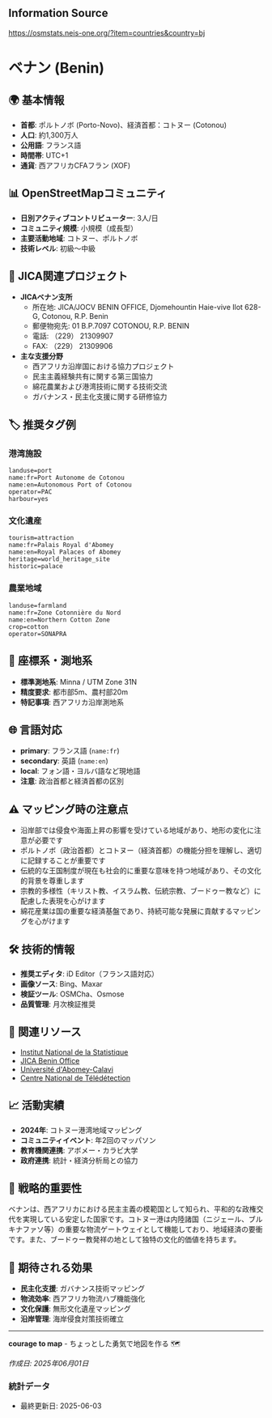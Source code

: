 ## Information Source
https://osmstats.neis-one.org/?item=countries&country=bj

# ベナン (Benin)

## 🌍 基本情報
- **首都**: ポルトノボ (Porto-Novo)、経済首都：コトヌー (Cotonou)
- **人口**: 約1,300万人
- **公用語**: フランス語
- **時間帯**: UTC+1
- **通貨**: 西アフリカCFAフラン (XOF)

## 📊 OpenStreetMapコミュニティ
- **日別アクティブコントリビューター**: 3人/日
- **コミュニティ規模**: 小規模（成長型）
- **主要活動地域**: コトヌー、ポルトノボ
- **技術レベル**: 初級〜中級

## 🤝 JICA関連プロジェクト
- **JICAベナン支所**
  - 所在地: JICA/JOCV BENIN OFFICE, Djomehountin Haie-vive Ilot 628-G, Cotonou, R.P. Benin
  - 郵便物宛先: 01 B.P.7097 COTONOU, R.P. BENIN
  - 電話: （229） 21309907
  - FAX: （229） 21309906
- **主な支援分野**
  - 西アフリカ沿岸国における協力プロジェクト
  - 民主主義経験共有に関する第三国協力
  - 綿花農業および港湾技術に関する技術交流
  - ガバナンス・民主化支援に関する研修協力

## 🏷️ 推奨タグ例

### 港湾施設
```
landuse=port
name:fr=Port Autonome de Cotonou
name:en=Autonomous Port of Cotonou
operator=PAC
harbour=yes
```

### 文化遺産
```
tourism=attraction
name:fr=Palais Royal d'Abomey
name:en=Royal Palaces of Abomey
heritage=world_heritage_site
historic=palace
```

### 農業地域
```
landuse=farmland
name:fr=Zone Cotonnière du Nord
name:en=Northern Cotton Zone
crop=cotton
operator=SONAPRA
```

## 📍 座標系・測地系
- **標準測地系**: Minna / UTM Zone 31N
- **精度要求**: 都市部5m、農村部20m
- **特記事項**: 西アフリカ沿岸測地系

## 🌐 言語対応
- **primary**: フランス語 (`name:fr`)
- **secondary**: 英語 (`name:en`)
- **local**: フォン語・ヨルバ語など現地語
- **注意**: 政治首都と経済首都の区別

## ⚠️ マッピング時の注意点
- 沿岸部では侵食や海面上昇の影響を受けている地域があり、地形の変化に注意が必要です
- ポルトノボ（政治首都）とコトヌー（経済首都）の機能分担を理解し、適切に記録することが重要です
- 伝統的な王国制度が現在も社会的に重要な意味を持つ地域があり、その文化的背景を尊重します
- 宗教的多様性（キリスト教、イスラム教、伝統宗教、ブードゥー教など）に配慮した表現を心がけます
- 綿花産業は国の重要な経済基盤であり、持続可能な発展に貢献するマッピングを心がけます

## 🛠️ 技術的情報
- **推奨エディタ**: iD Editor（フランス語対応）
- **画像ソース**: Bing、Maxar
- **検証ツール**: OSMCha、Osmose
- **品質管理**: 月次検証推奨

## 🔗 関連リソース
- [Institut National de la Statistique](http://www.insae.bj/)
- [JICA Benin Office](https://www.jica.go.jp/)
- [Université d'Abomey-Calavi](http://www.uac.bj/)
- [Centre National de Télédétection](http://www.cntb.bj/)

## 📈 活動実績
- **2024年**: コトヌー港湾地域マッピング
- **コミュニティイベント**: 年2回のマッパソン
- **教育機関連携**: アボメー・カラビ大学
- **政府連携**: 統計・経済分析局との協力

## 🎯 戦略的重要性
ベナンは、西アフリカにおける民主主義の模範国として知られ、平和的な政権交代を実現している安定した国家です。コトヌー港は内陸諸国（ニジェール、ブルキナファソ等）の重要な物流ゲートウェイとして機能しており、地域経済の要衝です。また、ブードゥー教発祥の地として独特の文化的価値を持ちます。

## 🌟 期待される効果
- **民主化支援**: ガバナンス技術マッピング
- **物流効率**: 西アフリカ物流ハブ機能強化
- **文化保護**: 無形文化遺産マッピング
- **沿岸管理**: 海岸侵食対策技術確立

---

**courage to map** - ちょっとした勇気で地図を作る 🗺️

*作成日: 2025年06月01日*

### 統計データ
- 最終更新日: 2025-06-03
